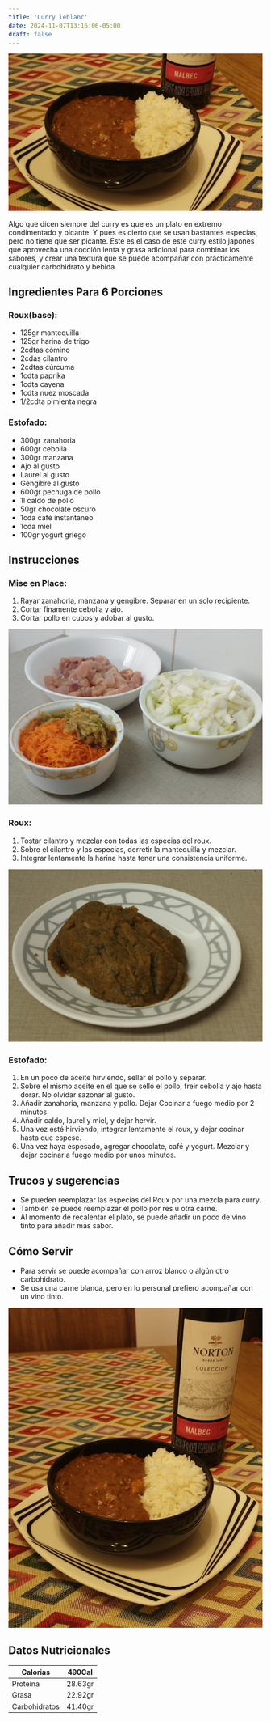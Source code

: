 ```yaml
---
title: 'Curry leblanc'
date: 2024-11-07T13:16:06-05:00
draft: false
---
```


![Servido](images/serving.jpg)

Algo que dicen siempre del curry es que es un plato en extremo condimentado y picante. Y pues es cierto que se usan bastantes especias, pero no tiene que ser picante. Este es el caso de este curry estilo japones que aprovecha una cocción lenta y grasa adicional para combinar los sabores, y crear una textura que se puede acompañar con prácticamente cualquier carbohidrato y bebida.

<!--more-->

## Ingredientes Para 6 Porciones

### Roux(base):
- 125gr mantequilla
- 125gr harina de trigo
- 2cdtas cómino
- 2cdas cilantro
- 2cdtas cúrcuma
- 1cdta paprika
- 1cdta cayena
- 1cdta nuez moscada
- 1/2cdta pimienta negra

### Estofado:
- 300gr zanahoria
- 600gr cebolla
- 300gr manzana
- Ajo al gusto
- Laurel al gusto
- Gengibre al gusto
- 600gr pechuga de pollo
- 1l caldo de pollo
- 50gr chocolate oscuro
- 1cda café instantaneo
- 1cda miel
- 100gr yogurt griego

## Instrucciones
### Mise en Place:
1. Rayar zanahoria, manzana y gengibre. Separar en un solo recipiente.
2. Cortar finamente cebolla y ajo.
3. Cortar pollo en cubos y adobar al gusto.

![Mise en Place](images/mise-en-place.jpg)

### Roux:
1. Tostar cilantro y mezclar con todas las especias del roux.
2. Sobre el cilantro y las especias, derretir la mantequilla y mezclar.
3. Integrar lentamente la harina hasta tener una consistencia uniforme.

![Roux](images/roux.jpg)

### Estofado:
1. En un poco de aceite hirviendo, sellar el pollo y separar.
2. Sobre el mismo aceite en el que se selló el pollo, freir cebolla y ajo hasta dorar. No olvidar sazonar al gusto.
3. Añadir zanahoria, manzana y pollo. Dejar Cocinar a fuego medio por 2 minutos.
4. Añadir caldo, laurel y miel, y dejar hervir.
5. Una vez esté hirviendo, integrar lentamente el roux, y dejar cocinar hasta que espese.
6. Una vez haya espesado, agregar chocolate, café y yogurt. Mezclar y dejar cocinar a fuego medio por unos minutos.

## Trucos y sugerencias
- Se pueden reemplazar las especias del Roux por una mezcla para curry.
- También se puede reemplazar el pollo por res u otra carne.
- Al momento de recalentar el plato, se puede añadir un poco de vino tinto para añadir más sabor.

## Cómo Servir
- Para servir se puede acompañar con arroz blanco o algún otro carbohidrato.
- Se usa una carne blanca, pero en lo personal prefiero acompañar con un vino tinto.

![Finished](images/hero-shot.jpg)


## Datos Nutricionales

| Calorias      | 490Cal  |
|---------------|---------|
| Proteína      | 28.63gr |
| Grasa         | 22.92gr |
| Carbohidratos | 41.40gr |
